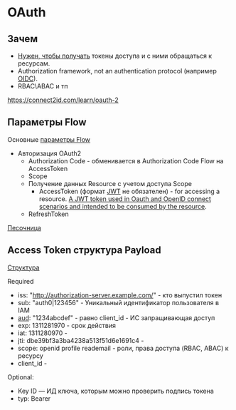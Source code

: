 # OAuth

## Зачем 

- [Нужен, чтобы получать](https://habr.com/ru/company/dataart/blog/311376/) токены доступа и с ними обращаться к ресурсам. 
- Authorization framework, not an authentication protocol (например [OIDC](oidc.md)).
- RBAC\ABAC и тп

https://connect2id.com/learn/oauth-2


## Параметры Flow

Основные [параметры Flow](https://identityserver4.readthedocs.io/en/latest/quickstarts/1_client_credentials.html)
	
- Авторизация OAuth2
	- Authorization Code - обменивается в Authorization Code Flow на AccessToken
	- Scope
	- Получение данных Resource с учетом доступа Scope
		- AccessToken (формат [JWT](../jwt.md) не обязателен) - for accessing a resource. [A JWT token used in Oauth and OpenID connect scenarios and intended to be consumed by the resource](https://auth0.com/blog/id-token-access-token-what-is-the-difference/).
	- RefreshToken

[Песочница](https://openidconnect.net/)

## Access Token структура Payload

[Структура](https://datatracker.ietf.org/doc/html/rfc9068)

Required
- iss: "http://authorization-server.example.com/" - кто выпустил токен
- sub: "auth0|123456" - Уникальный идентификатор пользователя в IAM
- [aud](https://developers.sber.ru/docs/ru/sberbusinessapi/authorization/auth-sbbid/tokens): "1234abcdef" - равно client_id - ИС запращивающая доступ
- exp: 1311281970 - срок действия
- iat: 1311280970 - 
- jti: dbe39bf3a3ba4238a513f51d6e1691c4 - 
- scope: openid profile reademail - роли, права доступа (RBAC, ABAC) к ресурсу
- client_id - 

Optional:
- Key ID — ИД ключа, которым можно проверить подпись токена
- typ: Bearer